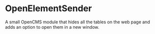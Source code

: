 # OpenElementSender
A small OpenCMS module that hides all the tables on the web page and adds an option to open them in a new window.
